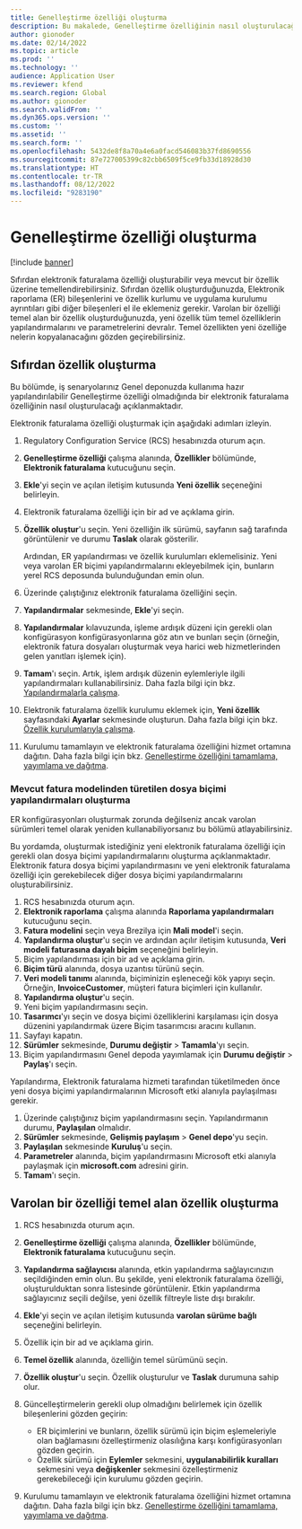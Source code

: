 ```yaml
---
title: Genelleştirme özelliği oluşturma
description: Bu makalede, Genelleştirme özelliğinin nasıl oluşturulacağı açıklanmaktadır.
author: gionoder
ms.date: 02/14/2022
ms.topic: article
ms.prod: ''
ms.technology: ''
audience: Application User
ms.reviewer: kfend
ms.search.region: Global
ms.author: gionoder
ms.search.validFrom: ''
ms.dyn365.ops.version: ''
ms.custom: ''
ms.assetid: ''
ms.search.form: ''
ms.openlocfilehash: 5432de8f8a70a4e6a0facd546083b37fd8690556
ms.sourcegitcommit: 87e727005399c82cbb6509f5ce9fb33d18928d30
ms.translationtype: HT
ms.contentlocale: tr-TR
ms.lasthandoff: 08/12/2022
ms.locfileid: "9283190"
---
```

# <a name="create-a-globalization-feature"></a>Genelleştirme özelliği oluşturma

[!include [banner](../includes/banner.md)]

Sıfırdan elektronik faturalama özelliği oluşturabilir veya mevcut bir özellik üzerine temellendirebilirsiniz. Sıfırdan özellik oluşturduğunuzda, Elektronik raporlama (ER) bileşenlerini ve özellik kurlumu ve uygulama kurulumu ayrıntıları gibi diğer bileşenleri el ile eklemeniz gerekir. Varolan bir özelliği temel alan bir özellik oluşturduğunuzda, yeni özellik tüm temel özelliklerin yapılandırmalarını ve parametrelerini devralır. Temel özellikten yeni özelliğe nelerin kopyalanacağını gözden geçirebilirsiniz.

## <a name="create-a-feature-from-scratch"></a>Sıfırdan özellik oluşturma

Bu bölümde, iş senaryolarınız Genel deponuzda kullanıma hazır yapılandırılabilir Genelleştirme özelliği olmadığında bir elektronik faturalama özelliğinin nasıl oluşturulacağı açıklanmaktadır.

Elektronik faturalama özelliği oluşturmak için aşağıdaki adımları izleyin.

1. Regulatory Configuration Service (RCS) hesabınızda oturum açın.
2. **Genelleştirme özelliği** çalışma alanında, **Özellikler** bölümünde, **Elektronik faturalama** kutucuğunu seçin.
3. **Ekle**'yi seçin ve açılan iletişim kutusunda **Yeni özellik** seçeneğini belirleyin.
4. Elektronik faturalama özelliği için bir ad ve açıklama girin.
5. **Özellik oluştur**'u seçin. Yeni özelliğin ilk sürümü, sayfanın sağ tarafında görüntülenir ve durumu **Taslak** olarak gösterilir.

    Ardından, ER yapılandırması ve özellik kurulumları eklemelisiniz. Yeni veya varolan ER biçimi yapılandırmalarını ekleyebilmek için, bunların yerel RCS deposunda bulunduğundan emin olun.

6. Üzerinde çalıştığınız elektronik faturalama özelliğini seçin.
7. **Yapılandırmalar** sekmesinde, **Ekle**'yi seçin.
8. **Yapılandırmalar** kılavuzunda, işleme ardışık düzeni için gerekli olan konfigürasyon konfigürasyonlarına göz atın ve bunları seçin (örneğin, elektronik fatura dosyaları oluşturmak veya harici web hizmetlerinden gelen yanıtları işlemek için).
9. **Tamam**'ı seçin. Artık, işlem ardışık düzenin eylemleriyle ilgili yapılandırmaları kullanabilirsiniz. Daha fazla bilgi için bkz. [Yapılandırmalarla çalışma](e-invoicing-work-configurations.md).
10. Elektronik faturalama özellik kurulumu eklemek için, **Yeni özellik** sayfasındaki **Ayarlar** sekmesinde oluşturun. Daha fazla bilgi için bkz. [Özellik kurulumlarıyla çalışma](e-invoicing-feature-setup.md).
11. Kurulumu tamamlayın ve elektronik faturalama özelliğini hizmet ortamına dağıtın. Daha fazla bilgi için bkz. [Genelleştirme özelliğini tamamlama, yayımlama ve dağıtma](e-invoicing-complete-publish-deploy-globalization-feature.md).

### <a name="create-file-format-configurations-that-are-derived-from-the-existing-invoice-model"></a>Mevcut fatura modelinden türetilen dosya biçimi yapılandırmaları oluşturma

ER konfigürasyonları oluşturmak zorunda değilseniz ancak varolan sürümleri temel olarak yeniden kullanabiliyorsanız bu bölümü atlayabilirsiniz.

Bu yordamda, oluşturmak istediğiniz yeni elektronik faturalama özelliği için gerekli olan dosya biçimi yapılandırmalarını oluşturma açıklanmaktadır. Elektronik fatura dosya biçimi yapılandırmasını ve yeni elektronik faturalama özelliği için gerekebilecek diğer dosya biçimi yapılandırmalarını oluşturabilirsiniz.

1. RCS hesabınızda oturum açın.
2. **Elektronik raporlama** çalışma alanında **Raporlama yapılandırmaları** kutucuğunu seçin.
3. **Fatura modelini** seçin veya Brezilya için **Mali model**'i seçin.
4. **Yapılandırma oluştur**'u seçin ve ardından açılır iletişim kutusunda, **Veri modeli faturasına dayalı biçim** seçeneğini belirleyin.
5. Biçim yapılandırması için bir ad ve açıklama girin.
6. **Biçim türü** alanında, dosya uzantısı türünü seçin.
7. **Veri modeli tanımı** alanında, biçiminizin eşleneceği kök yapıyı seçin. Örneğin, **InvoiceCustomer**, müşteri fatura biçimleri için kullanılır.
8. **Yapılandırma oluştur**'u seçin.
9. Yeni biçim yapılandırmasını seçin.
10. **Tasarımcı**'yı seçin ve dosya biçimi özelliklerini karşılaması için dosya düzenini yapılandırmak üzere Biçim tasarımcısı aracını kullanın.
11. Sayfayı kapatın.
12. **Sürümler** sekmesinde, **Durumu değiştir** \> **Tamamla**'yı seçin.
13. Biçim yapılandırmasını Genel depoda yayımlamak için **Durumu değiştir** \> **Paylaş**'ı seçin.

Yapılandırma, Elektronik faturalama hizmeti tarafından tüketilmeden önce yeni dosya biçimi yapılandırmalarının Microsoft etki alanıyla paylaşılması gerekir.

1. Üzerinde çalıştığınız biçim yapılandırmasını seçin. Yapılandırmanın durumu, **Paylaşılan** olmalıdır.
2. **Sürümler** sekmesinde, **Gelişmiş paylaşım** \> **Genel depo**'yu seçin.
3. **Paylaşılan** sekmesinde **Kuruluş**'u seçin.
4. **Parametreler** alanında, biçim yapılandırmasını Microsoft etki alanıyla paylaşmak için **microsoft.com** adresini girin.
5. **Tamam**'ı seçin.

## <a name="create-a-feature-that-is-based-on-an-existing-feature"></a>Varolan bir özelliği temel alan özellik oluşturma

1. RCS hesabınızda oturum açın.
2. **Genelleştirme özelliği** çalışma alanında, **Özellikler** bölümünde, **Elektronik faturalama** kutucuğunu seçin.
3. **Yapılandırma sağlayıcısı** alanında, etkin yapılandırma sağlayıcınızın seçildiğinden emin olun. Bu şekilde, yeni elektronik faturalama özelliği, oluşturulduktan sonra listesinde görüntülenir. Etkin yapılandırma sağlayıcınız seçili değilse, yeni özellik filtreyle liste dışı bırakılır.
4. **Ekle**'yi seçin ve açılan iletişim kutusunda **varolan sürüme bağlı** seçeneğini belirleyin.
5. Özellik için bir ad ve açıklama girin.
6. **Temel özellik** alanında, özelliğin temel sürümünü seçin.
7. **Özellik oluştur**'u seçin. Özellik oluşturulur ve **Taslak** durumuna sahip olur.
8. Güncelleştirmelerin gerekli olup olmadığını belirlemek için özellik bileşenlerini gözden geçirin:

    - ER biçimlerini ve bunların, özellik sürümü için biçim eşlemeleriyle olan bağlamasını özelleştirmeniz olasılığına karşı konfigürasyonları gözden geçirin.
    - Özellik sürümü için **Eylemler** sekmesini, **uygulanabilirlik kuralları** sekmesini veya **değişkenler** sekmesini özelleştirmeniz gerekebileceği için kurulumu gözden geçirin.

9. Kurulumu tamamlayın ve elektronik faturalama özelliğini hizmet ortamına dağıtın. Daha fazla bilgi için bkz. [Genelleştirme özelliğini tamamlama, yayımlama ve dağıtma](e-invoicing-complete-publish-deploy-globalization-feature.md).
